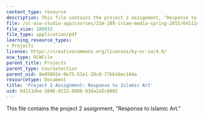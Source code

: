 ```yaml
---
content_type: resource
description: This file contains the project 2 assignment, "Response to Islamic Art."
file: /ol-ocw-studio-app/courses/21m-289-islam-media-spring-2015/64111dbe30960212880683da2a5c6085_MIT21M_289S15_proj2.pdf
file_size: 189933
file_type: application/pdf
learning_resource_types:
- Projects
license: https://creativecommons.org/licenses/by-nc-sa/4.0/
ocw_type: OCWFile
parent_title: Projects
parent_type: CourseSection
parent_uid: 0e05002e-0e75-51e1-20c0-77bb16ec144a
resourcetype: Document
title: 'Project 2 Assignment: Response to Islamic Art'
uid: 64111dbe-3096-0212-8806-83da2a5c6085
---
```

This file contains the project 2 assignment, "Response to Islamic Art."
